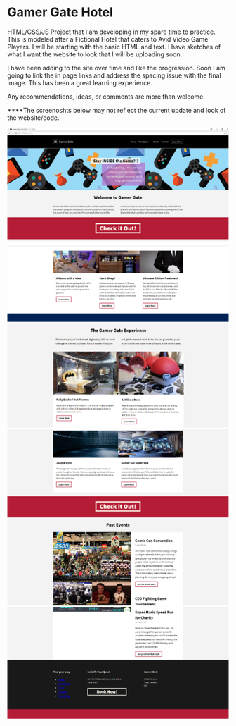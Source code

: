 # Gamer Gate Hotel

HTML/CSS/JS Project that I am developing in my spare time to practice. This is modeled after a Fictional Hotel that caters to 
Avid Video Game Players. I will be starting with the basic HTML and text. I have sketches of what I want the website to look that 
I will be uploading soon. 

I have been adding to the site over time and like the progression. Soon I am going to link the in page links and address the spacing issue with the final image. This has been a great learning experience. 

Any recommendations, ideas, or comments are more than welcome. 

****The screenoshts below may not reflect the current update and look of the website/code.

![alt text](https://github.com/abelberhane/GamerGateHotel/blob/master/Images/Screenshots/InitialSH.png?raw=true)
![alt text](https://github.com/abelberhane/GamerGateHotel/blob/master/Images/Screenshots/2ndSH.png?raw=true)
![alt text](https://github.com/abelberhane/GamerGateHotel/blob/master/Images/Screenshots/3rdSH.png?raw=true)
![alt text](https://github.com/abelberhane/GamerGateHotel/blob/master/Images/Screenshots/4thSH.png?raw=true)
![alt text](https://github.com/abelberhane/GamerGateHotel/blob/master/Images/Screenshots/5thSH.png?raw=true)
![alt text](https://github.com/abelberhane/GamerGateHotel/blob/master/Images/Screenshots/6thSH.png?raw=true)
